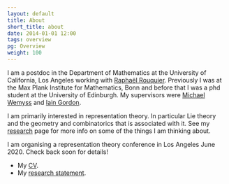 ```yaml
---
layout: default
title: About
short_title: about
date: 2014-01-01 12:00
tags: overview
pg: Overview
weight: 100
---
```


I am a postdoc in the Department of Mathematics at the University of California, Los Angeles working with [Rapha&euml;l Rouquier][Raphael Rouquier]. Previously I was at the Max Plank Institute for Mathematics, Bonn and before that I was a phd student at the University of Edinburgh. My supervisors were [Michael Wemyss][] and [Iain Gordon][]. 

I am primarily interested in representation theory. In particular Lie theory and the geometry and combinatorics that is associated with it. See my [research](research) page for more info on some of the things I am thinking about.

I am organising a representation theory conference in Los Angeles June 2020. Check back soon for details!

- My [CV][cv].
- My [research statement][rs].

[Michael Wemyss]: http://www.maths.gla.ac.uk/~mwemyss/
[Iain Gordon]: http://www.maths.ed.ac.uk/~igordon
[Hodge]: http://hodge.maths.ed.ac.uk/
[cv]: /~noah/cv.pdf
[rs]: /~noah/research-statement.pdf
[Raphael Rouquier]: http://www.math.ucla.edu/~rouquier/

